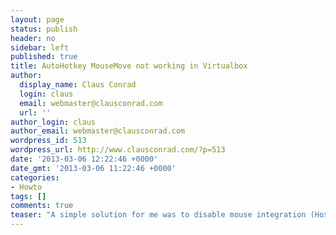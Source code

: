 ```yaml
---
layout: page
status: publish
header: no
sidebar: left
published: true
title: AutoHotkey MouseMove not working in Virtualbox
author:
  display_name: Claus Conrad
  login: claus
  email: webmaster@clausconrad.com
  url: ''
author_login: claus
author_email: webmaster@clausconrad.com
wordpress_id: 513
wordpress_url: http://www.clausconrad.com/?p=513
date: '2013-03-06 12:22:46 +0000'
date_gmt: '2013-03-06 11:22:46 +0000'
categories:
- Howto
tags: []
comments: true
teaser: "A simple solution for me was to disable mouse integration (Host key + I)."
---
```

